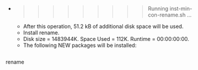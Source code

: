 * >>>>>>>>> Running inst-min-con-rename.sh ...
  * After this operation, 51.2 kB of additional disk space will be used.
  * Install rename.
  * Disk size = 1483944K. Space Used = 112K. Runtime = 00:00:00:00.
  * The following NEW packages will be installed:
  ```bash
rename
  ```
